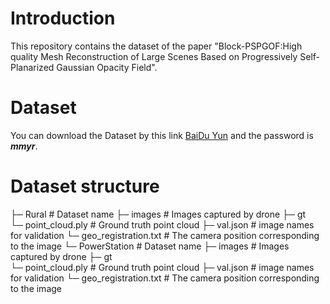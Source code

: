 # Introduction
This repository contains the dataset of the paper "Block-PSPGOF:High quality Mesh Reconstruction of Large Scenes Based on Progressively Self-Planarized Gaussian Opacity Field".

# Dataset
You can download the Dataset by this link [BaiDu Yun](https://pan.baidu.com/s/1TtI2ktSqrqIVHE0cfeZbLw) and the password is **_mmyr_**.

# Dataset structure
├─ Rural                           # Dataset name
    ├─ images                      # Images captured by drone
    ├─ gt                          
        └─ point_cloud.ply         # Ground truth point cloud
    ├─ val.json                    # image names for validation
    └─ geo_registration.txt        # The camera position corresponding to the image
└─ PowerStation                    # Dataset name
    ├─ images                      # Images captured by drone
    ├─ gt                          
        └─ point_cloud.ply         # Ground truth point cloud
    ├─ val.json                    # image names for validation
    └─ geo_registration.txt        # The camera position corresponding to the image
